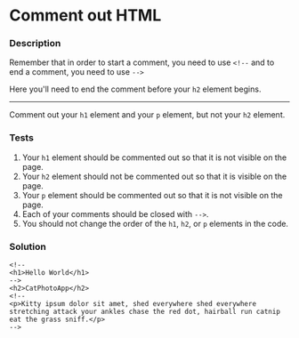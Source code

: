 # Comment out HTML

### Description

Remember that in order to start a comment, you need to use `<!--` and to end a comment, you need to use `-->`

Here you'll need to end the comment before your `h2` element begins.

---

Comment out your `h1` element and your `p` element, but not your `h2` element.

### Tests

1. Your `h1` element should be commented out so that it is not visible on the page.
2. Your `h2` element should not be commented out so that it is visible on the page.
3. Your `p` element should be commented out so that it is not visible on the page.
4. Each of your comments should be closed with `-->`.
5. You should not change the order of the `h1`, `h2`, or `p` elements in the code.

### Solution

```
<!--
<h1>Hello World</h1>
-->
<h2>CatPhotoApp</h2>
<!--
<p>Kitty ipsum dolor sit amet, shed everywhere shed everywhere stretching attack your ankles chase the red dot, hairball run catnip eat the grass sniff.</p>
-->
```